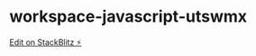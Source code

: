 # workspace-javascript-utswmx

[Edit on StackBlitz ⚡️](https://stackblitz.com/edit/workspace-javascript-utswmx)
